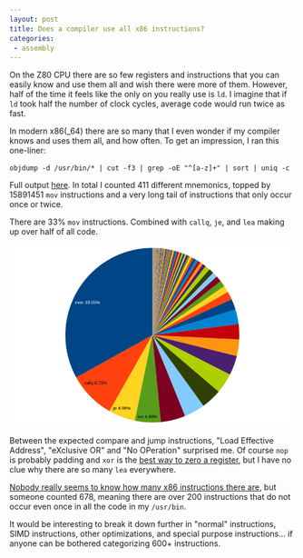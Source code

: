 ```yaml
---
layout: post
title: Does a compiler use all x86 instructions?
categories:
 - assembly
---
```


On the Z80 CPU there are so few registers and instructions that you can easily know and use them all and wish there were more of them. 
However, half of the time it feels like the only on you really use is `ld`.
I imagine that if `ld` took half the number of clock cycles, average code would run twice as fast.

In modern x86(_64) there are so many that I even wonder if my compiler knows and uses them all, and how often. To get an impression, I ran this one-liner:

    objdump -d /usr/bin/* | cut -f3 | grep -oE "^[a-z]+" | sort | uniq -c

Full output [here](https://gist.github.com/pepijndevos/c9ea860acb9cc41d6ed6bd1df7ca0605). In total I counted 411 different mnemonics, topped by 15891451 `mov` instructions and a very long tail of instructions that only occur once or twice.

There are 33% `mov` instructions. Combined with `callq`, `je`, and `lea` making up over half of all code.

![Opcode pie chart](/images/opcodepie.png)

Between the expected compare and jump instructions, "Load Effective Address", "eXclusive OR" and "No OPeration" surprised me. Of course `nop` is probably padding and `xor` is the [best way to zero a register](http://stackoverflow.com/questions/33666617/what-is-the-best-way-to-set-a-register-to-zero-in-x86-assembly-xor-mov-or-and), but I have no clue why there are so many `lea` everywhere.

[Nobody really seems to know how many x86 instructions there are](http://stackoverflow.com/questions/15922708/how-many-instructions-on-x86-today), but someone counted 678, meaning there are over 200 instructions that do not occur even once in all the code in my `/usr/bin`.

It would be interesting to break it down further in "normal" instructions, SIMD instructions, other optimizations, and special purpose instructions... if anyone can be bothered categorizing 600+ instructions.
